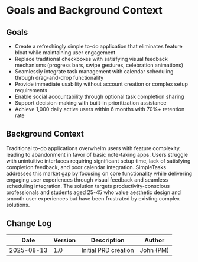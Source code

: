 # Goals and Background Context

## Goals
- Create a refreshingly simple to-do application that eliminates feature bloat while maintaining user engagement
- Replace traditional checkboxes with satisfying visual feedback mechanisms (progress bars, swipe gestures, celebration animations)
- Seamlessly integrate task management with calendar scheduling through drag-and-drop functionality
- Provide immediate usability without account creation or complex setup requirements
- Enable social accountability through optional task completion sharing
- Support decision-making with built-in prioritization assistance
- Achieve 1,000 daily active users within 6 months with 70%+ retention rate

## Background Context
Traditional to-do applications overwhelm users with feature complexity, leading to abandonment in favor of basic note-taking apps. Users struggle with unintuitive interfaces requiring significant setup time, lack of satisfying completion feedback, and poor calendar integration. SimpleTasks addresses this market gap by focusing on core functionality while delivering engaging user experiences through visual feedback and seamless scheduling integration. The solution targets productivity-conscious professionals and students aged 25-45 who value aesthetic design and smooth user experiences but have been frustrated by existing complex solutions.

## Change Log
| Date | Version | Description | Author |
|------|---------|-------------|---------|
| 2025-08-13 | 1.0 | Initial PRD creation | John (PM) |
